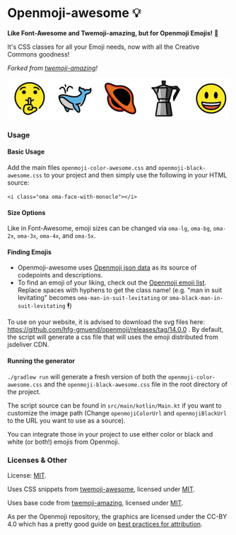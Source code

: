 # Openmoji-awesome 💡

**Like Font-Awesome and Twemoji-amazing, but for Openmoji Emojis!** 🌟

It's CSS classes for all your Emoji needs, now with all the Creative Commons goodness!

_Forked from [twemoji-amazing](https://github.com/SebastianAigner/twemoji-amazing)!_

![openmoji-banner](openmoji-banner.png)

### Usage

#### Basic Usage

Add the main files `openmoji-color-awesome.css` and `openmoji-black-awesome.css` to your project and then simply use the following in your HTML source:

`<i class="oma oma-face-with-monocle"></i>`

#### Size Options

Like in Font-Awesome, emoji sizes can be changed via `oma-lg`, `oma-bg`, `oma-2x`, `oma-3x`, `oma-4x`, and `oma-5x`.

#### Finding Emojis

- Openmoji-awesome uses [Openmoji json data](https://github.com/hfg-gmuend/openmoji/blob/master/data/openmoji.json) as its source of codepoints and descriptions.
- To find an emoji of your liking, check out the [Openmoji emoji list](https://openmoji.org/library/). Replace spaces with hyphens to get the class name! (e.g. "man in suit levitating" becomes `oma-man-in-suit-levitating` or `oma-black-man-in-suit-levitating` 🕴)

To use on your website, it is advised to download the svg files here: https://github.com/hfg-gmuend/openmoji/releases/tag/14.0.0 .
By default, the script will generate a css file that will uses the emoji distributed from jsdeliver CDN.


#### Running the generator

`./gradlew run` will generate a fresh version of both the `openmoji-color-awesome.css` and the `openmoji-black-awesome.css` file in the root directory of the project.

The script source can be found in `src/main/kotlin/Main.kt` if you want to customize the image path (Change `openmojiColorUrl` and `openmojiBlackUrl` to the URL you want to use as a source).

You can integrate those in your project to use either color or black and white (or both!) emojis from Openmoji.

### Licenses & Other

License: [MIT](https://mit-license.org/).

Uses CSS snippets from [twemoji-awesome](https://github.com/ellekasai/twemoji-awesome), licensed under [MIT](http://ellekasai.mit-license.org/).

Uses base code from [twemoji-amazing](https://github.com/SebastianAigner/twemoji-amazing), licensed under [MIT](https://mit-license.org/).

As per the Openmoji repository, the graphics are licensed under the CC-BY 4.0 which has a pretty good guide on [best practices for attribution](https://wiki.creativecommons.org/Best_practices_for_attribution).
